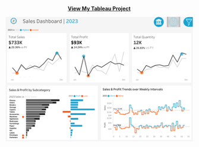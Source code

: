 <a href="https://public.tableau.com/views/SalesandCustomerKPIDashboard_17398019037600/SalesDashboard?:language=en-US&:sid=&:redirect=auth&:display_count=n&:origin=viz_share_link" target="_blank">
  <p style="text-align: center; font-weight: bold;">View My Tableau Project</p>
  <img src="Tableau-Projects/Sales Dashboard.png" width="600">
</a>
